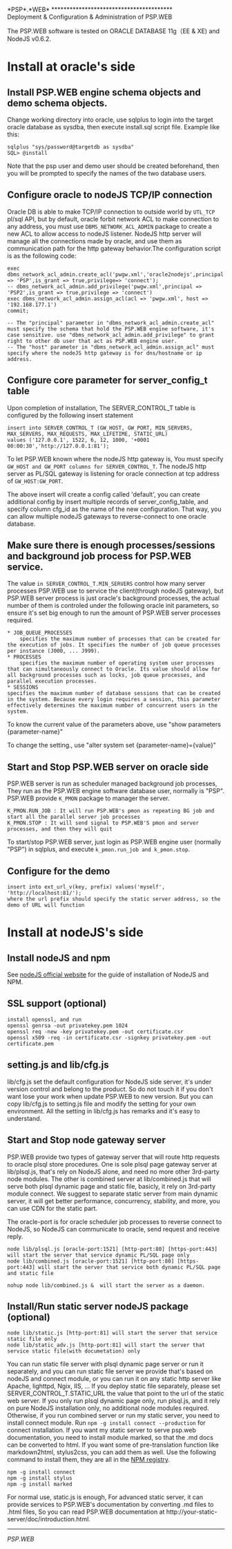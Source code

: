 <link type="text/css" rel="stylesheet" href="doc.css" />
<span class="psp_logo">*PSP*.*WEB*<span>
****************************************

<div id="title"> Deployment & Configuration & Administration of PSP.WEB  </div>

  The PSP.WEB software is tested on ORACLE DATABASE 11g（EE & XE) and NodeJS v0.6.2.

Install at oracle's side
===

## Install PSP.WEB engine schema objects and demo schema objects.

  Change working directory into oracle, use sqlplus to login into the target oracle database as sysdba, then execute install.sql script file. Example like this:

	sqlplus "sys/password@targetdb as sysdba"
	SQL> @install

  Note that the psp user and demo user should be created beforehand, then you will be prompted to specify the names of the two database users.

## Configure oracle to nodeJS TCP/IP connection

  Oracle DB is able to make TCP/IP connection to outside world by `UTL_TCP` pl/sql API, but by default, oracle forbit network ACL to make connection to any address, you must use `DBMS_NETWORK_ACL_ADMIN` package to create a new ACL to allow access to nodeJS listener. NodeJS http server will manage all the connections made by oracle, and use them as communication path for the http gateway behavior.The configuration script is as the following code:

	exec dbms_network_acl_admin.create_acl('pwgw.xml','oracle2nodejs',principal => 'PSP',is_grant => true,privilege=> 'connect');
	-- dbms_network_acl_admin.add_privilege('pwgw.xml',principal => 'PSP2',is_grant => true,privilege => 'connect')
	exec dbms_network_acl_admin.assign_acl(acl => 'pwgw.xml', host => '192.168.177.1')
	commit;
	
	-- The "principal" parameter in "dbms_network_acl_admin.create_acl" must specify the schema that hold the PSP.WEB engine software, it's case sensitive. use "dbms_network_acl_admin.add_privilege" to grant right to other db user that act as PSP.WEB engine user.
	-- The "host" parameter in "dbms_network_acl_admin.assign_acl" must specify where the nodeJS http gateway is for dns/hostname or ip address.

## Configure core parameter for **server\_config\_t** table

  Upon completion of installation, The SERVER\_CONTROL\_T table is configured by the following insert statement

	insert into SERVER_CONTROL_T (GW_HOST, GW_PORT, MIN_SERVERS, MAX_SERVERS, MAX_REQUESTS, MAX_LIFETIME, STATIC_URL)
	values ('127.0.0.1', 1522, 6, 12, 1000, '+0001 00:00:30','http://127.0.0.1:81');	

  To let PSP.WEB known where the nodeJS http gateway is, You must specify `GW_HOST and GW_PORT columns for SERVER_CONTROL_T`. The nodeJS http server as PL/SQL gateway is listening for oracle connection at tcp address of `GW_HOST:GW_PORT`.

  The above insert will create a config called 'default', you can create additional config by insert multiple records of server\_config\_table, and specify column cfg\_id as the name of the new configuration. That way, you can allow multiple nodeJS gateways to reverse-connect to one oracle database.


## Make sure there is enough processes/sessions and background job process for PSP.WEB service.

  The value `in SERVER_CONTROL_T.MIN_SERVERS` control how many server processes PSP.WEB use to service the client(through nodeJS gateway), but PSP.WEB server process is just oracle's background processes, the actual number of them is controled under the following oracle init parameters, so ensure it's set big enough to run the amount of PSP.WEB server processes required.

	* JOB_QUEUE_PROCESSES
		specifies the maximum number of processes that can be created for the execution of jobs. It specifies the number of job queue processes per instance (J000, ... J999). 
	* PROCESSES
		specifies the maximum number of operating system user processes that can simultaneously connect to Oracle. Its value should allow for all background processes such as locks, job queue processes, and parallel execution processes.
	* SESSIONS
	specifies the maximum number of database sessions that can be created in the system. Because every login requires a session, this parameter effectively determines the maximum number of concurrent users in the system.

  To know the current value of the parameters above, use "show parameters {parameter-name}"

  To change the setting., use "alter system set {parameter-name}={value}"
	
	

## Start and Stop PSP.WEB server on oracle side

  PSP.WEB server is run as scheduler managed background job processes, They run as the PSP.WEB engine software database user, normally is "PSP". PSP.WEB provide `K_PMON` package to manager the server.

	K_PMON.RUN_JOB : It will run PSP.WEB's pmon as repeating BG job and start all the parallel server job processes
	K_PMON.STOP : It will send signal to PSP.WEB'S pmon and server processes, and then they will quit

  To start/stop PSP.WEB server, just login as PSP.WEB engine user (normally "PSP") in sqlplus, and execute `k_pmon.run_job and k_pmon.stop`.


## Configure for the demo

	insert into ext_url_v(key, prefix) values('myself', 'http://localhost:81/');
	where the url prefix should specify the static server address, so the demo of URL will function
	
	
Install at nodeJS's side
===

## Install nodeJS and npm

  See [nodeJS official website](http://nodejs.org/#download) for the guide of installation of NodeJS and NPM.

## SSL support (optional)

	install openssl, and run
	openssl genrsa -out privatekey.pem 1024
	openssl req -new -key privatekey.pem -out certificate.csr
	openssl x509 -req -in certificate.csr -signkey privatekey.pem -out certificate.pem

## setting.js and lib/cfg.js

  lib/cfg.js set the default configuration for NodeJS side server, it's under version control and belong to the product.
So do not touch it if you don't want lose your work when update PSP.WEB to new version.
But you can copy lib/cfg.js to setting.js file and modify the setting for your own environment.
All the setting in lib/cfg.js has remarks and it's easy to understand.

## Start and Stop node gateway server

  PSP.WEB provide two types of gateway server that will route http requests to oracle plsql store procedures.
One is sole plsql page gateway server at lib/plsql.js, that's rely on NodeJS alone, and need no more other 3rd-party node modules.
The other is combined server at lib/combined.js that will serve both plsql dynamic page and static file, basicly, it rely on 3rd-party module connect.
We suggest to separate static server from main dynamic server, it will get better performance, concurrency, stability,
and more, you can use CDN for the static part.

  The oracle-port is for oracle scheduler job processes to reverse connect to NodeJS,
so NodeJS can communicate to oracle, send request and receive reply.

	node lib/plsql.js [oracle-port:1521] [http-port:80] [https-port:443] will start the server that service dynamic PL/SQL page only
	node lib/combined.js [oracle-port:1521] [http-port:80] [https-port:443] will start the server that service both dynamic PL/SQL page and static file
	
	nohup node lib/combined.js &  will start the server as a daemon.

## Install/Run static server nodeJS package (optional)


	node lib/static.js [http-port:81] will start the server that service static file only
	node lib/static_adv.js [http-port:81] will start the server that service static file(with documetation) only

  You can run static file server with plsql dynamic page server or run it separately,
and you can run static file server we provide that's based on nodeJS and connect module,
or you can run it on any static http server like Apache, lighttpd, Ngix, IIS, ...
If you deploy static file separately, please set SERVER\_CONTROL\_T.STATIC\_URL the value that point to the url of the static web server.
If you only run plsql dynamic page only, run plsql.js, and it rely on pure NodeJS installation only, no additional node modules required.
Otherwise, if you run combined server or run my static server, you need to install connect module.
Run `npm -g install connect --production` for connect installation.
If you want my static server to serve psp.web documentation, you need to install module marked, so that the .md docs can be converted to html.
If you want some of pre-translation function like markdown2html, stylus2css, you can add them as well. Use the following command to install them, they are all in the [NPM registry](http://search.npmjs.org/).

	npm -g install connect
	npm -g install stylus
	npm -g install marked

  For normal use, static.js is enough, For advanced static server, it can provide services to PSP.WEB's documentation by converting .md files to .html files, So you can read PSP.WEB documentation at http://your-static-server/doc/introduction.html.

**********************************************
<span class="psp_logo footer">*PSP*.*WEB*<span>